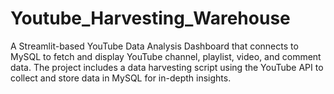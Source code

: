 # Youtube_Harvesting_Warehouse
A Streamlit-based YouTube Data Analysis Dashboard that connects to MySQL to fetch and display YouTube channel, playlist, video, and comment data. The project includes a data harvesting script using the YouTube API to collect and store data in MySQL for in-depth insights.
